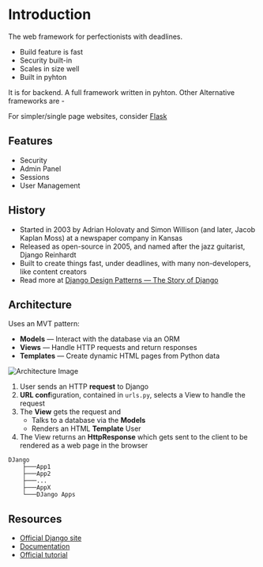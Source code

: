 # Introduction

The web framework for perfectionists with deadlines.

- Build feature is fast
- Security built-in
- Scales in size well
- Built in pyhton

It is for backend. A full framework written in pyhton.
Other Alternative frameworks are -

For simpler/single page websites, consider [Flask](https://flask.com)

## Features

- Security
- Admin Panel
- Sessions 
- User Management

## History

- Started in 2003 by Adrian Holovaty and Simon Willison (and later, Jacob Kaplan Moss) at a newspaper company in Kansas
- Released as open-source in 2005, and named after the jazz guitarist, Django Reinhardt
- Built to create things fast, under deadlines, with many non-developers, like content creators
- Read more at [Django Design Patterns — The Story of Django](https://www.oreilly.com/library/view/django-design-patterns/9781788831345/dae3e1e9-e244-4dc6-b9d9-ab7a98b91a1a.xhtml)

## Architecture

Uses an MVT pattern:

- **Models** — Interact with the database via an ORM
- **Views** — Handle HTTP requests and return responses
- **Templates** — Create dynamic HTML pages from Python data

![Architecture Image]()

1. User sends an HTTP **request** to Django
2. **URL conf**iguration, contained in `urls.py`, selects a View to handle the request
3. The **View** gets the request and
    - Talks to a database via the **Models**
    - Renders an HTML **Template**
User
4. The View returns an **HttpResponse**
which gets sent to the client to be
rendered as a web page in the browser

```
DJango
    ├───App1
    ├───App2
    ├───...
    ├───AppX
    └───DJango Apps
```

## Resources

- [Official Django site](https://djangoproject.com)
- [Documentation](https://docs.djangoproject.com)
- [Official tutorial](https://djangoproject.com/en/4.2/intro)